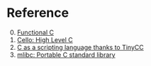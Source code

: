 # Reference

0. [Functional C](https://ris.utwente.nl/ws/portalfiles/portal/5128727/book.pdf)
0. [Cello: High Level C](https://libcello.org/)
0. [C as a scripting language thanks to TinyCC](https://ciesie.com/post/tinycc_dynamic_compilation/)
0. [mlibc: Portable C standard library](https://github.com/managarm/mlibc)

